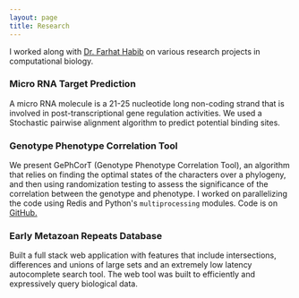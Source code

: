 ```yaml
---
layout: page
title: Research
---
```



<p class="message">
  I worked along with <a href = "http://www.iiserpune.ac.in/~farhat/">Dr. Farhat Habib</a> on various research projects in computational biology.
 
</p>

### Micro RNA Target Prediction
A  micro  RNA  molecule  is  a  21-25  nucleotide  long  non-coding  strand  that  is involved in post-transcriptional gene regulation activities.
We used a Stochastic pairwise alignment algorithm to predict potential binding sites.

### Genotype Phenotype Correlation Tool
We present GePhCorT (Genotype Phenotype Correlation Tool), an algorithm that relies on finding the optimal states of the characters over a phylogeny, and then using randomization testing to assess the significance of the correlation between the genotype and phenotype. I worked on parallelizing the code using Redis and Python's 
`multiprocessing` modules. Code is on [GitHub.](https://github.com/Farhat/gephcort)

### Early Metazoan Repeats Database
Built a full stack web application with features that include intersections, differences and unions of large sets and an extremely low latency autocomplete search tool. The web tool was built to efficiently and expressively query biological data.